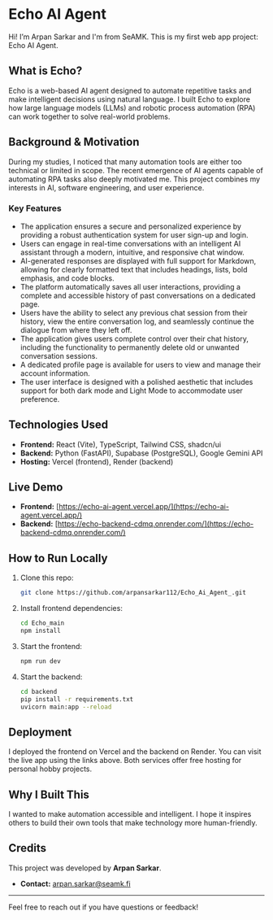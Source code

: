 # Echo AI Agent

Hi! I’m Arpan Sarkar and I'm from SeAMK. This is my first web app project: Echo AI Agent.

## What is Echo?
Echo is a web-based AI agent designed to automate repetitive tasks and make intelligent decisions using natural language. I built Echo to explore how large language models (LLMs) and robotic process automation (RPA) can work together to solve real-world problems.

## Background & Motivation
During my studies, I noticed that many automation tools are either too technical or limited in scope. The recent emergence of AI agents capable of automating RPA tasks also deeply motivated me. This project combines my interests in AI, software engineering, and user experience.

### Key Features

*   The application ensures a secure and personalized experience by providing a robust authentication system for user sign-up and login.
*   Users can engage in real-time conversations with an intelligent AI assistant through a modern, intuitive, and responsive chat window.
*   AI-generated responses are displayed with full support for Markdown, allowing for clearly formatted text that includes headings, lists, bold emphasis, and code blocks.
*   The platform automatically saves all user interactions, providing a complete and accessible history of past conversations on a dedicated page.
*   Users have the ability to select any previous chat session from their history, view the entire conversation log, and seamlessly continue the dialogue from where they left off.
*   The application gives users complete control over their chat history, including the functionality to permanently delete old or unwanted conversation sessions.
*   A dedicated profile page is available for users to view and manage their account information.
*  The user interface is designed with a polished aesthetic that includes support for both dark mode and Light Mode to accommodate user preference.

## Technologies Used
- **Frontend:** React (Vite), TypeScript, Tailwind CSS, shadcn/ui
- **Backend:** Python (FastAPI), Supabase (PostgreSQL), Google Gemini API
- **Hosting:** Vercel (frontend), Render (backend)

## Live Demo
- **Frontend:** [https://echo-ai-agent.vercel.app/](https://echo-ai-agent.vercel.app/)
- **Backend:** [https://echo-backend-cdmq.onrender.com/](https://echo-backend-cdmq.onrender.com/)

## How to Run Locally
1. Clone this repo:
    ```sh
    git clone https://github.com/arpansarkar112/Echo_Ai_Agent_.git
    ```
2. Install frontend dependencies:
    ```sh
    cd Echo_main
    npm install
    ```
3. Start the frontend:
    ```sh
    npm run dev
    ```
4. Start the backend:
    ```sh
    cd backend
    pip install -r requirements.txt
    uvicorn main:app --reload
    ```

## Deployment
I deployed the frontend on Vercel and the backend on Render. You can visit the live app using the links above. Both services offer free hosting for personal hobby projects.

## Why I Built This
I wanted to make automation accessible and intelligent. I hope it inspires others to build their own tools that make technology more human-friendly.

## Credits
This project was developed by **Arpan Sarkar**.

- **Contact:** [arpan.sarkar@seamk.fi](mailto:arpan.sarkar@seamk.fi)

---

Feel free to reach out if you have questions or feedback!

